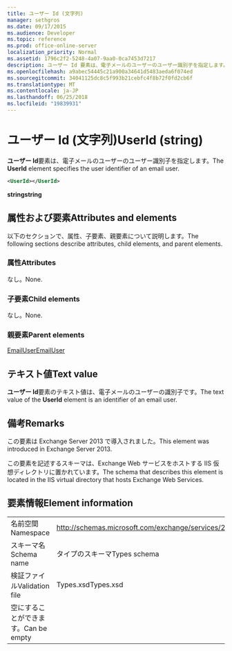 ```yaml
---
title: ユーザー Id (文字列)
manager: sethgros
ms.date: 09/17/2015
ms.audience: Developer
ms.topic: reference
ms.prod: office-online-server
localization_priority: Normal
ms.assetid: 1796c2f2-5248-4a07-9aa0-0ca7453d7217
description: ユーザー Id 要素は、電子メールのユーザーのユーザー識別子を指定します。
ms.openlocfilehash: a9abec54445c21a900a34641d5483aeda6f074ed
ms.sourcegitcommit: 34041125dc8c5f993b21cebfc4f8b72f0fd2cb6f
ms.translationtype: MT
ms.contentlocale: ja-JP
ms.lasthandoff: 06/25/2018
ms.locfileid: "19839931"
---
```

# <a name="userid-string"></a><span data-ttu-id="0531b-103">ユーザー Id (文字列)</span><span class="sxs-lookup"><span data-stu-id="0531b-103">UserId (string)</span></span>

<span data-ttu-id="0531b-104">**ユーザー Id**要素は、電子メールのユーザーのユーザー識別子を指定します。</span><span class="sxs-lookup"><span data-stu-id="0531b-104">The **UserId** element specifies the user identifier of an email user.</span></span> 
  
```XML
<UserId></UserId>
```

 <span data-ttu-id="0531b-105">**string**</span><span class="sxs-lookup"><span data-stu-id="0531b-105">**string**</span></span>
## <a name="attributes-and-elements"></a><span data-ttu-id="0531b-106">属性および要素</span><span class="sxs-lookup"><span data-stu-id="0531b-106">Attributes and elements</span></span>

<span data-ttu-id="0531b-107">以下のセクションで、属性、子要素、親要素について説明します。</span><span class="sxs-lookup"><span data-stu-id="0531b-107">The following sections describe attributes, child elements, and parent elements.</span></span>
  
### <a name="attributes"></a><span data-ttu-id="0531b-108">属性</span><span class="sxs-lookup"><span data-stu-id="0531b-108">Attributes</span></span>

<span data-ttu-id="0531b-109">なし。</span><span class="sxs-lookup"><span data-stu-id="0531b-109">None.</span></span>
  
### <a name="child-elements"></a><span data-ttu-id="0531b-110">子要素</span><span class="sxs-lookup"><span data-stu-id="0531b-110">Child elements</span></span>

<span data-ttu-id="0531b-111">なし。</span><span class="sxs-lookup"><span data-stu-id="0531b-111">None.</span></span>
  
### <a name="parent-elements"></a><span data-ttu-id="0531b-112">親要素</span><span class="sxs-lookup"><span data-stu-id="0531b-112">Parent elements</span></span>

[<span data-ttu-id="0531b-113">EmailUser</span><span class="sxs-lookup"><span data-stu-id="0531b-113">EmailUser</span></span>](emailuser.md)
  
## <a name="text-value"></a><span data-ttu-id="0531b-114">テキスト値</span><span class="sxs-lookup"><span data-stu-id="0531b-114">Text value</span></span>

<span data-ttu-id="0531b-115">**ユーザー Id**要素のテキスト値は、電子メールのユーザーの識別子です。</span><span class="sxs-lookup"><span data-stu-id="0531b-115">The text value of the **UserId** element is an identifier of an email user.</span></span> 
  
## <a name="remarks"></a><span data-ttu-id="0531b-116">備考</span><span class="sxs-lookup"><span data-stu-id="0531b-116">Remarks</span></span>

<span data-ttu-id="0531b-117">この要素は Exchange Server 2013 で導入されました。</span><span class="sxs-lookup"><span data-stu-id="0531b-117">This element was introduced in Exchange Server 2013.</span></span>
  
<span data-ttu-id="0531b-118">この要素を記述するスキーマは、Exchange Web サービスをホストする IIS 仮想ディレクトリに置かれています。</span><span class="sxs-lookup"><span data-stu-id="0531b-118">The schema that describes this element is located in the IIS virtual directory that hosts Exchange Web Services.</span></span>
  
## <a name="element-information"></a><span data-ttu-id="0531b-119">要素情報</span><span class="sxs-lookup"><span data-stu-id="0531b-119">Element information</span></span>

|||
|:-----|:-----|
|<span data-ttu-id="0531b-120">名前空間</span><span class="sxs-lookup"><span data-stu-id="0531b-120">Namespace</span></span>  <br/> |http://schemas.microsoft.com/exchange/services/2006/types  <br/> |
|<span data-ttu-id="0531b-121">スキーマ名</span><span class="sxs-lookup"><span data-stu-id="0531b-121">Schema name</span></span>  <br/> |<span data-ttu-id="0531b-122">タイプのスキーマ</span><span class="sxs-lookup"><span data-stu-id="0531b-122">Types schema</span></span>  <br/> |
|<span data-ttu-id="0531b-123">検証ファイル</span><span class="sxs-lookup"><span data-stu-id="0531b-123">Validation file</span></span>  <br/> |<span data-ttu-id="0531b-124">Types.xsd</span><span class="sxs-lookup"><span data-stu-id="0531b-124">Types.xsd</span></span>  <br/> |
|<span data-ttu-id="0531b-125">空にすることができます。</span><span class="sxs-lookup"><span data-stu-id="0531b-125">Can be empty</span></span>  <br/> ||
   

